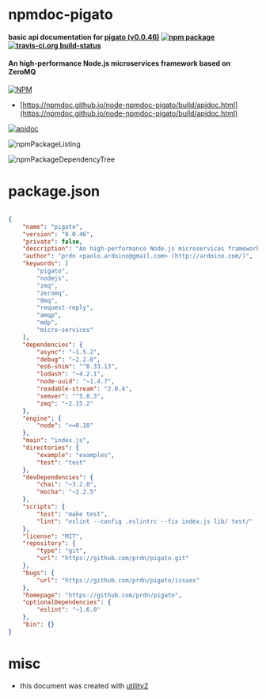 # npmdoc-pigato

#### basic api documentation for  [pigato (v0.0.46)](https://github.com/prdn/pigato)  [![npm package](https://img.shields.io/npm/v/npmdoc-pigato.svg?style=flat-square)](https://www.npmjs.org/package/npmdoc-pigato) [![travis-ci.org build-status](https://api.travis-ci.org/npmdoc/node-npmdoc-pigato.svg)](https://travis-ci.org/npmdoc/node-npmdoc-pigato)

#### An high-performance Node.js microservices framework based on ZeroMQ

[![NPM](https://nodei.co/npm/pigato.png?downloads=true&downloadRank=true&stars=true)](https://www.npmjs.com/package/pigato)

- [https://npmdoc.github.io/node-npmdoc-pigato/build/apidoc.html](https://npmdoc.github.io/node-npmdoc-pigato/build/apidoc.html)

[![apidoc](https://npmdoc.github.io/node-npmdoc-pigato/build/screenCapture.buildCi.browser.%252Ftmp%252Fbuild%252Fapidoc.html.png)](https://npmdoc.github.io/node-npmdoc-pigato/build/apidoc.html)

![npmPackageListing](https://npmdoc.github.io/node-npmdoc-pigato/build/screenCapture.npmPackageListing.svg)

![npmPackageDependencyTree](https://npmdoc.github.io/node-npmdoc-pigato/build/screenCapture.npmPackageDependencyTree.svg)



# package.json

```json

{
    "name": "pigato",
    "version": "0.0.46",
    "private": false,
    "description": "An high-performance Node.js microservices framework based on ZeroMQ",
    "author": "prdn <paolo.ardoino@gmail.com> (http://ardoino.com/)",
    "keywords": [
        "pigato",
        "nodejs",
        "zmq",
        "zeromq",
        "0mq",
        "request-reply",
        "amqp",
        "mdp",
        "micro-services"
    ],
    "dependencies": {
        "async": "~1.5.2",
        "debug": "~2.2.0",
        "es6-shim": "^0.33.13",
        "lodash": "~4.2.1",
        "node-uuid": "~1.4.7",
        "readable-stream": "2.0.4",
        "semver": "^5.0.3",
        "zmq": "~2.15.2"
    },
    "engine": {
        "node": ">=0.10"
    },
    "main": "index.js",
    "directories": {
        "example": "examples",
        "test": "test"
    },
    "devDependencies": {
        "chai": "~3.2.0",
        "mocha": "~2.2.5"
    },
    "scripts": {
        "test": "make test",
        "lint": "eslint --config .eslintrc --fix index.js lib/ test/"
    },
    "license": "MIT",
    "repository": {
        "type": "git",
        "url": "https://github.com/prdn/pigato.git"
    },
    "bugs": {
        "url": "https://github.com/prdn/pigato/issues"
    },
    "homepage": "https://github.com/prdn/pigato",
    "optionalDependencies": {
        "eslint": "~1.6.0"
    },
    "bin": {}
}
```



# misc
- this document was created with [utility2](https://github.com/kaizhu256/node-utility2)
